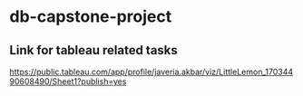 # db-capstone-project

## Link for tableau related tasks
https://public.tableau.com/app/profile/javeria.akbar/viz/LittleLemon_17034490608490/Sheet1?publish=yes